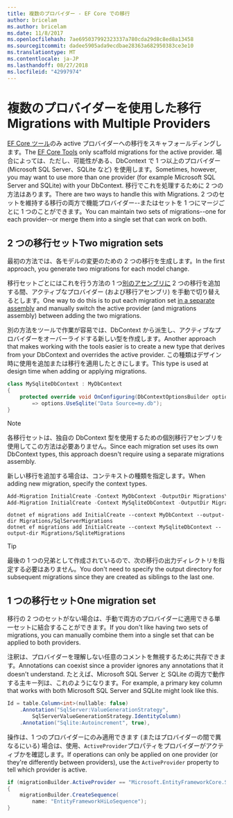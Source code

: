 ```yaml
---
title: 複数のプロバイダー - EF Core での移行
author: bricelam
ms.author: bricelam
ms.date: 11/8/2017
ms.openlocfilehash: 7ae695037992323337a780cda29d8c8ed8a13458
ms.sourcegitcommit: dadee5905ada9ecdbae28363a682950383ce3e10
ms.translationtype: MT
ms.contentlocale: ja-JP
ms.lasthandoff: 08/27/2018
ms.locfileid: "42997974"
---
```

<a name="migrations-with-multiple-providers"></a><span data-ttu-id="09a47-102">複数のプロバイダーを使用した移行</span><span class="sxs-lookup"><span data-stu-id="09a47-102">Migrations with Multiple Providers</span></span>
==================================
<span data-ttu-id="09a47-103">[EF Core ツール][ 1]のみ active プロバイダーへの移行をスキャフォールディングします。</span><span class="sxs-lookup"><span data-stu-id="09a47-103">The [EF Core Tools][1] only scaffold migrations for the active provider.</span></span> <span data-ttu-id="09a47-104">場合によっては、ただし、可能性がある、DbContext で 1 つ以上のプロバイダー (Microsoft SQL Server、SQLite など) を使用します。</span><span class="sxs-lookup"><span data-stu-id="09a47-104">Sometimes, however, you may want to use more than one provider (for example Microsoft SQL Server and SQLite) with your DbContext.</span></span> <span data-ttu-id="09a47-105">移行でこれを処理するために 2 つの方法はあります。</span><span class="sxs-lookup"><span data-stu-id="09a47-105">There are two ways to handle this with Migrations.</span></span> <span data-ttu-id="09a47-106">2 つのセットを維持する移行の両方で機能プロバイダー--またはセットを 1 つにマージごとに 1 つのことができます。</span><span class="sxs-lookup"><span data-stu-id="09a47-106">You can maintain two sets of migrations--one for each provider--or merge them into a single set that can work on both.</span></span>

<a name="two-migration-sets"></a><span data-ttu-id="09a47-107">2 つの移行セット</span><span class="sxs-lookup"><span data-stu-id="09a47-107">Two migration sets</span></span>
------------------
<span data-ttu-id="09a47-108">最初の方法では、各モデルの変更のための 2 つの移行を生成します。</span><span class="sxs-lookup"><span data-stu-id="09a47-108">In the first approach, you generate two migrations for each model change.</span></span>

<span data-ttu-id="09a47-109">移行セットごとにはこれを行う方法の 1 つ[別のアセンブリに][ 2] 2 つの移行を追加する間、アクティブなプロバイダー (および移行アセンブリ) を手動で切り替えるとします。</span><span class="sxs-lookup"><span data-stu-id="09a47-109">One way to do this is to put each migration set [in a separate assembly][2] and manually switch the active provider (and migrations assembly) between adding the two migrations.</span></span>

<span data-ttu-id="09a47-110">別の方法をツールで作業が容易では、DbContext から派生し、アクティブなプロバイダーをオーバーライドする新しい型を作成します。</span><span class="sxs-lookup"><span data-stu-id="09a47-110">Another approach that makes working with the tools easier is to create a new type that derives from your DbContext and overrides the active provider.</span></span> <span data-ttu-id="09a47-111">この種類はデザイン時に使用を追加または移行を適用したときにします。</span><span class="sxs-lookup"><span data-stu-id="09a47-111">This type is used at design time when adding or applying migrations.</span></span>

``` csharp
class MySqliteDbContext : MyDbContext
{
    protected override void OnConfiguring(DbContextOptionsBuilder options)
        => options.UseSqlite("Data Source=my.db");
}
```

> [!NOTE]
> <span data-ttu-id="09a47-112">各移行セットは、独自の DbContext 型を使用するための個別移行アセンブリを使用してこの方法は必要ありません。</span><span class="sxs-lookup"><span data-stu-id="09a47-112">Since each migration set uses its own DbContext types, this approach doesn't require using a separate migrations assembly.</span></span>

<span data-ttu-id="09a47-113">新しい移行を追加する場合は、コンテキストの種類を指定します。</span><span class="sxs-lookup"><span data-stu-id="09a47-113">When adding new migration, specify the context types.</span></span>

``` powershell
Add-Migration InitialCreate -Context MyDbContext -OutputDir Migrations\SqlServerMigrations
Add-Migration InitialCreate -Context MySqliteDbContext -OutputDir Migrations\SqliteMigrations
```
``` Console
dotnet ef migrations add InitialCreate --context MyDbContext --output-dir Migrations/SqlServerMigrations
dotnet ef migrations add InitialCreate --context MySqliteDbContext --output-dir Migrations/SqliteMigrations
```

> [!TIP]
> <span data-ttu-id="09a47-114">最後の 1 つの兄弟として作成されているので、次の移行の出力ディレクトリを指定する必要はありません。</span><span class="sxs-lookup"><span data-stu-id="09a47-114">You don't need to specify the output directory for subsequent migrations since they are created as siblings to the last one.</span></span>

<a name="one-migration-set"></a><span data-ttu-id="09a47-115">1 つの移行セット</span><span class="sxs-lookup"><span data-stu-id="09a47-115">One migration set</span></span>
-----------------
<span data-ttu-id="09a47-116">移行の 2 つのセットがない場合は、手動で両方のプロバイダーに適用できる単一セットに結合することができます。</span><span class="sxs-lookup"><span data-stu-id="09a47-116">If you don't like having two sets of migrations, you can manually combine them into a single set that can be applied to both providers.</span></span>

<span data-ttu-id="09a47-117">注釈は、プロバイダーを理解しない任意のコメントを無視するために共存できます。</span><span class="sxs-lookup"><span data-stu-id="09a47-117">Annotations can coexist since a provider ignores any annotations that it doesn't understand.</span></span> <span data-ttu-id="09a47-118">たとえば、Microsoft SQL Server と SQLite の両方で動作する主キー列は、これのようになります。</span><span class="sxs-lookup"><span data-stu-id="09a47-118">For example, a primary key column that works with both Microsoft SQL Server and SQLite might look like this.</span></span>

``` csharp
Id = table.Column<int>(nullable: false)
    .Annotation("SqlServer:ValueGenerationStrategy",
        SqlServerValueGenerationStrategy.IdentityColumn)
    .Annotation("Sqlite:Autoincrement", true),
```

<span data-ttu-id="09a47-119">操作は、1 つのプロバイダーにのみ適用できます (またはプロバイダーの間で異なるにいる) 場合は、使用、`ActiveProvider`プロパティをプロバイダーがアクティブかを確認します。</span><span class="sxs-lookup"><span data-stu-id="09a47-119">If operations can only be applied on one provider (or they're differently between providers), use the `ActiveProvider` property to tell which provider is active.</span></span>

``` csharp
if (migrationBuilder.ActiveProvider == "Microsoft.EntityFrameworkCore.SqlServer")
{
    migrationBuilder.CreateSequence(
        name: "EntityFrameworkHiLoSequence");
}
```


  [1]: ../../miscellaneous/cli/index.md
  [2]: projects.md
